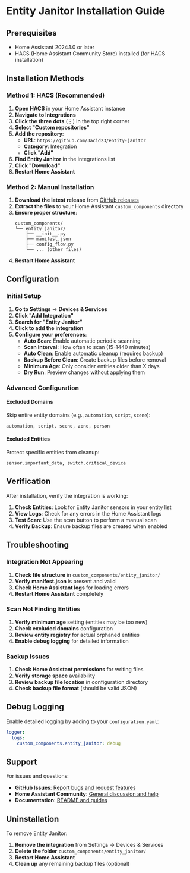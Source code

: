 # Entity Janitor Installation Guide

## Prerequisites

- Home Assistant 2024.1.0 or later
- HACS (Home Assistant Community Store) installed (for HACS installation)

## Installation Methods

### Method 1: HACS (Recommended)

1. **Open HACS** in your Home Assistant instance
2. **Navigate to Integrations**
3. **Click the three dots** (⋮) in the top right corner
4. **Select "Custom repositories"**
5. **Add the repository**:
   - **URL**: `https://github.com/Jacid23/entity-janitor`
   - **Category**: Integration
   - **Click "Add"**
6. **Find Entity Janitor** in the integrations list
7. **Click "Download"**
8. **Restart Home Assistant**

### Method 2: Manual Installation

1. **Download the latest release** from [GitHub releases](https://github.com/Jacid23/entity-janitor/releases)
2. **Extract the files** to your Home Assistant `custom_components` directory
3. **Ensure proper structure**:
   ```
   custom_components/
   └── entity_janitor/
       ├── __init__.py
       ├── manifest.json
       ├── config_flow.py
       └── ... (other files)
   ```
4. **Restart Home Assistant**

## Configuration

### Initial Setup

1. **Go to Settings** → **Devices & Services**
2. **Click "Add Integration"**
3. **Search for "Entity Janitor"**
4. **Click to add the integration**
5. **Configure your preferences**:
   - **Auto Scan**: Enable automatic periodic scanning
   - **Scan Interval**: How often to scan (15-1440 minutes)
   - **Auto Clean**: Enable automatic cleanup (requires backup)
   - **Backup Before Clean**: Create backup files before removal
   - **Minimum Age**: Only consider entities older than X days
   - **Dry Run**: Preview changes without applying them

### Advanced Configuration

#### Excluded Domains
Skip entire entity domains (e.g., `automation`, `script`, `scene`):
```
automation, script, scene, zone, person
```

#### Excluded Entities
Protect specific entities from cleanup:
```
sensor.important_data, switch.critical_device
```

## Verification

After installation, verify the integration is working:

1. **Check Entities**: Look for Entity Janitor sensors in your entity list
2. **View Logs**: Check for any errors in the Home Assistant logs
3. **Test Scan**: Use the scan button to perform a manual scan
4. **Verify Backup**: Ensure backup files are created when enabled

## Troubleshooting

### Integration Not Appearing

1. **Check file structure** in `custom_components/entity_janitor/`
2. **Verify manifest.json** is present and valid
3. **Check Home Assistant logs** for loading errors
4. **Restart Home Assistant** completely

### Scan Not Finding Entities

1. **Verify minimum age** setting (entities may be too new)
2. **Check excluded domains** configuration
3. **Review entity registry** for actual orphaned entities
4. **Enable debug logging** for detailed information

### Backup Issues

1. **Check Home Assistant permissions** for writing files
2. **Verify storage space** availability
3. **Review backup file location** in configuration directory
4. **Check backup file format** (should be valid JSON)

## Debug Logging

Enable detailed logging by adding to your `configuration.yaml`:

```yaml
logger:
  logs:
    custom_components.entity_janitor: debug
```

## Support

For issues and questions:
- **GitHub Issues**: [Report bugs and request features](https://github.com/Jacid23/entity-janitor/issues)
- **Home Assistant Community**: [General discussion and help](https://community.home-assistant.io)
- **Documentation**: [README and guides](https://github.com/Jacid23/entity-janitor)

## Uninstallation

To remove Entity Janitor:

1. **Remove the integration** from Settings → Devices & Services
2. **Delete the folder** `custom_components/entity_janitor/`
3. **Restart Home Assistant**
4. **Clean up** any remaining backup files (optional)
